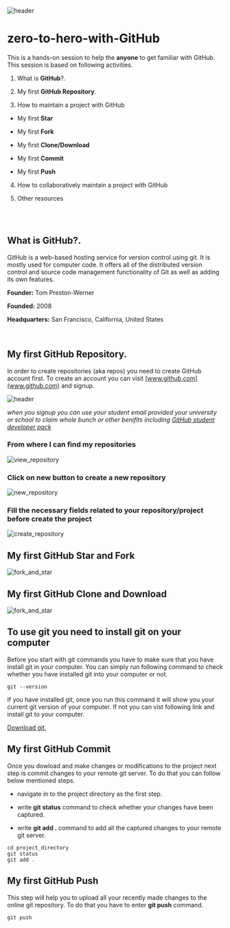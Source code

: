 ![header](resources/cover.png)

  

# zero-to-hero-with-GitHub

  

This is a hands-on session to help the ****anyone**** to get familiar with GitHub. This session is based on following activities.

  

1) What is ****GitHub****?.

2) My first ****GitHub Repository****.

3) How to maintain a project with GitHub

- My first ****Star****

- My first ****Fork****

- My first ****Clone/Download****

- My first ****Commit****

- My first ****Push****

4) How to collaboratively maintain a project with GitHub

5) Other resources

  

<br><br>

  

## What is ****GitHub****?.

GitHub is a web-based hosting service for version control using git. It is mostly used for computer code. It offers all of the distributed version control and source code management functionality of Git as well as adding its own features.

  

****Founder:**** Tom Preston-Werner<br>

****Founded:**** 2008<br>

****Headquarters:**** San Francisco, California, United States<br>

  

<br>

  

## My first ****GitHub Repository****.

In order to create repositories (aka repos) you need to create GitHub account first. To create an account you can visit [www.github.com](www.github.com) and signup. 

![header](resources/signup.png)

<i>when you signup you can use your student email provided your university or school to claim whole bunch or other benifits including [GitHub student developer pack](https://education.github.com/pack) </i>

### From where I can find my repositories
![view_repository](resources/view_repository.png)

### Click on new button to create a new repository
![new_repository](resources/new_repository.png)

### Fill the necessary fields related to your repository/project before create the project
![create_repository](resources/create_repository.png)


## My first ****GitHub Star and Fork****

![fork_and_star](resources/fork_and_star.png)

## My first ****GitHub Clone and Download****

![fork_and_star](resources/fork_and_star.png)

## ****To use git you need to install git on your computer****

Before you start with git commands you have to make sure that you have install git in your computer. You can simply run following command to check whether you have installed git into your computer or not.

```
git --version
```

If you have installed git, once you run this command it will show you your current git version of your computer. If not you can vist following link and install git to your computer.

  

[Download git,](https://git-scm.com/downloads)


## My first ****GitHub Commit****

Once you dowload and make changes or modifications to the project next step is commit changes to your remote git server. To do that you can follow below mentioned steps.

* navigate in to the project directory as the first step.

* write ****git status**** command to check whether your changes have been captured.

* write ****git add .**** command to add all the captured changes to your remote git server.

```
cd project_directory
git status
git add .
```

## My first ****GitHub Push****

This step will help you to upload all your recently made changes to the online git repository. To do that you have to enter ****git push**** command.

```
git push
```
